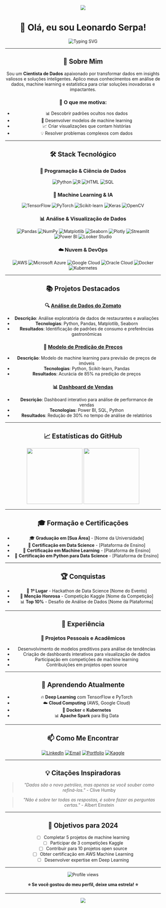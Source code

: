<div align="center">
  <img src="https://capsule-render.vercel.app/api?type=waving&color=gradient&customColorList=6,11,20&height=300&section=header&text=Cientista%20de%20Dados&fontSize=50&fontAlignY=40&desc=Transformando%20Dados%20em%20Inteligência&descAlignY=60&descAlign=50" />
</div>

<div align="center">


# 👋 Olá, eu sou Leonardo Serpa!

<div align="center">
  <img src="https://readme-typing-svg.herokuapp.com?font=Fira+Code&weight=500&size=28&pause=1000&color=00D4FF&center=true&vCenter=true&width=600&lines=Cientista+de+Dados;Apaixonado+por+Machine+Learning;Transformando+dados+em+insights" alt="Typing SVG" />
</div>

---

## 🎯 Sobre Mim

Sou um **Cientista de Dados** apaixonado por transformar dados em insights valiosos e soluções inteligentes. Aplico meus conhecimentos em análise de dados, machine learning e estatística para criar soluções inovadoras e impactantes.

### 🚀 O que me motiva:
- 📊 Descobrir padrões ocultos nos dados
- 🤖 Desenvolver modelos de machine learning
- 📈 Criar visualizações que contam histórias
- 💡 Resolver problemas complexos com dados

---

## 🛠️ Stack Tecnológico

<div align="center">

### 🐍 **Programação & Ciência de Dados**
![Python](https://img.shields.io/badge/Python-3776AB?style=for-the-badge&logo=python&logoColor=white)
![R](https://img.shields.io/badge/R-276DC3?style=for-the-badge&logo=r&logoColor=white)
![HTML](https://img.shields.io/badge/HTML-E34F26?style=for-the-badge&logo=html5&logoColor=white)
![SQL](https://img.shields.io/badge/SQL-336791?style=for-the-badge&logo=postgresql&logoColor=white)


### 🤖 **Machine Learning & IA**
![TensorFlow](https://img.shields.io/badge/TensorFlow-FF6F00?style=for-the-badge&logo=tensorflow&logoColor=white)
![PyTorch](https://img.shields.io/badge/PyTorch-EE4C2C?style=for-the-badge&logo=pytorch&logoColor=white)
![Scikit-learn](https://img.shields.io/badge/Scikit--learn-F7931E?style=for-the-badge&logo=scikit-learn&logoColor=white)
![Keras](https://img.shields.io/badge/Keras-D00000?style=for-the-badge&logo=keras&logoColor=white)
![OpenCV](https://img.shields.io/badge/OpenCV-5C3EE8?style=for-the-badge&logo=opencv&logoColor=white)

### 📊 **Análise & Visualização de Dados**
![Pandas](https://img.shields.io/badge/Pandas-150458?style=for-the-badge&logo=pandas&logoColor=white)
![NumPy](https://img.shields.io/badge/NumPy-013243?style=for-the-badge&logo=numpy&logoColor=white)
![Matplotlib](https://img.shields.io/badge/Matplotlib-11557c?style=for-the-badge&logo=matplotlib&logoColor=white)
![Seaborn](https://img.shields.io/badge/Seaborn-3776AB?style=for-the-badge&logo=seaborn&logoColor=white)
![Plotly](https://img.shields.io/badge/Plotly-3F4F75?style=for-the-badge&logo=plotly&logoColor=white)
![Streamlit](https://img.shields.io/badge/Streamlit-FF4B4B?style=for-the-badge&logo=streamlit&logoColor=white)
![Power BI](https://img.shields.io/badge/Power_BI-F2C811?style=for-the-badge&logo=powerbi&logoColor=black)
![Looker Studio](https://img.shields.io/badge/Looker_Studio-4285F4?style=for-the-badge&logo=google&logoColor=white)

### ☁️ **Nuvem & DevOps**
![AWS](https://img.shields.io/badge/AWS-232F3E?style=for-the-badge&logo=amazon-aws&logoColor=white)
![Microsoft Azure](https://img.shields.io/badge/Microsoft_Azure-0078D4?style=for-the-badge&logo=microsoft-azure&logoColor=white)
![Google Cloud](https://img.shields.io/badge/Google_Cloud-4285F4?style=for-the-badge&logo=google-cloud&logoColor=white)
![Oracle Cloud](https://img.shields.io/badge/Oracle_Cloud-F80000?style=for-the-badge&logo=oracle&logoColor=white)
![Docker](https://img.shields.io/badge/Docker-2496ED?style=for-the-badge&logo=docker&logoColor=white)
![Kubernetes](https://img.shields.io/badge/Kubernetes-326CE5?style=for-the-badge&logo=kubernetes&logoColor=white)

---

## 📚 Projetos Destacados

### 🔍 [Análise de Dados do Zomato](link-para-projeto)
- **Descrição**: Análise exploratória de dados de restaurantes e avaliações
- **Tecnologias**: Python, Pandas, Matplotlib, Seaborn
- **Resultados**: Identificação de padrões de consumo e preferências gastronômicas

### 🤖 [Modelo de Predição de Preços](link-para-projeto)
- **Descrição**: Modelo de machine learning para previsão de preços de imóveis
- **Tecnologias**: Python, Scikit-learn, Pandas
- **Resultados**: Acurácia de 85% na predição de preços

### 📊 [Dashboard de Vendas](link-para-projeto)
- **Descrição**: Dashboard interativo para análise de performance de vendas
- **Tecnologias**: Power BI, SQL, Python
- **Resultados**: Redução de 30% no tempo de análise de relatórios

---

## 📈 Estatísticas do GitHub

<div align="center">
  <img height="180em" src="https://github-readme-stats.vercel.app/api?username=leoserpa&show_icons=true&theme=tokyonight&include_all_commits=true&count_private=true"/>
  <img height="180em" src="https://github-readme-stats.vercel.app/api/top-langs/?username=leoserpa&layout=compact&langs_count=8&theme=tokyonight"/>
</div>

---

## 🎓 Formação e Certificações

- 🎓 **Graduação em [Sua Área]** - [Nome da Universidade]
- 📜 **Certificação em Data Science** - [Plataforma de Ensino]
- 📜 **Certificação em Machine Learning** - [Plataforma de Ensino]
- 📜 **Certificação em Python para Data Science** - [Plataforma de Ensino]

---

## 🏆 Conquistas

- 🥇 **1º Lugar** - Hackathon de Data Science [Nome do Evento]
- 🏅 **Menção Honrosa** - Competição Kaggle [Nome da Competição]
- 📊 **Top 10%** - Desafio de Análise de Dados [Nome da Plataforma]

---

## 💼 Experiência

### 🔬 **Projetos Pessoais e Acadêmicos**
- Desenvolvimento de modelos preditivos para análise de tendências
- Criação de dashboards interativos para visualização de dados
- Participação em competições de machine learning
- Contribuições em projetos open source

---

## 🌱 Aprendendo Atualmente

- 🔥 **Deep Learning** com TensorFlow e PyTorch
- ☁️ **Cloud Computing** (AWS, Google Cloud)
- 🐳 **Docker** e **Kubernetes**
- 📊 **Apache Spark** para Big Data

---

## 📫 Como Me Encontrar

<div align="center">

[![LinkedIn](https://img.shields.io/badge/LinkedIn-0077B5?style=for-the-badge&logo=linkedin&logoColor=white)](https://linkedin.com/in/seu-perfil)
[![Email](https://img.shields.io/badge/Email-D14836?style=for-the-badge&logo=gmail&logoColor=white)](mailto:seu.email@gmail.com)
[![Portfolio](https://img.shields.io/badge/Portfolio-000000?style=for-the-badge&logo=About.me&logoColor=white)](https://seu-portfolio.com)
[![Kaggle](https://img.shields.io/badge/Kaggle-20BEFF?style=for-the-badge&logo=Kaggle&logoColor=white)](https://kaggle.com/seu-perfil)

</div>

---

## 💡 Citações Inspiradoras

> *"Dados são o novo petróleo, mas apenas se você souber como refiná-los."* - Clive Humby

> *"Não é sobre ter todas as respostas, é sobre fazer as perguntas certas."* - Albert Einstein

---

## 🎯 Objetivos para 2024

- [ ] Completar 5 projetos de machine learning
- [ ] Participar de 3 competições Kaggle
- [ ] Contribuir para 10 projetos open source
- [ ] Obter certificação em AWS Machine Learning
- [ ] Desenvolver expertise em Deep Learning

---

<div align="center">
  <img src="https://komarev.com/ghpvc/?username=leoserpa&style=for-the-badge&color=blue" alt="Profile views" />
  
  **⭐ Se você gostou do meu perfil, deixe uma estrela! ⭐**
</div>

---

<div align="center">
  <img src="https://capsule-render.vercel.app/api?type=waving&color=gradient&height=100&section=footer" />
</div>


  


